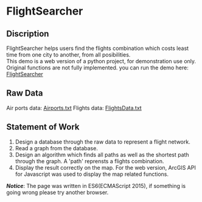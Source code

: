 # FlightSearcher

## Discription
FlightSearcher helps users find the flights combination which costs least time from one city to another, from all posibilities.  
This demo is a web version of a python project, for demonstration use only. Original functions are not fully implemented. 
you can run the demo here: <a href="https://zxy-ryan.github.io/FlightSearcher/">FlightSearcher</a>

## Raw Data
Air ports data: [Airports.txt](/rawdata/Airports.txt)
Flights data: [FlightsData.txt](/rawdata/FlightsData.txt)

## Statement of Work
1. Design a database through the raw data to represent a flight network. 
2. Read a graph from the database. 
3. Design an algorithm which finds all paths as well as the shortest path through the graph. A 'path' reprensts a flights combination. 
4. Display the result correctly on the map. For the web version, ArcGIS API for Javascript was used to display the map related functions. 


_**Notice**_: The page was written in ES6(ECMAScript 2015), if something is going wrong please try another browser.
